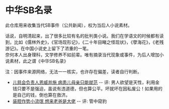 # 中华SB名录

此仓库用来收集当代SB事件（公共新闻），权为当后人小说素材。

话说，自明清起来，出了很多比较有名的批判类小说。我们在学语文的时候都有读到，比如《儒林外史》，《官场现形记》，《二十年目睹之怪现状》，《孽海花》，《老残游记》。在中国小说史上留下了浓重的一笔。  
奈何本人出身理科，文学修养不如前辈。唯有摘录当代现象或事件，为后人增加小说素材，此之谓《中华SB名录》

注：因事件来源网络，无法一一核实，也许存在偏差，读者自行判断。

* [儿慈会负责人恩威并施 病患儿母亲只能就范](https://www.youtube.com/watch?v=xhqdOxOIv6s&t=22s) -- 评: 男人欲望是天性，利用金钱只要不是强迫，虽说有违道德，但也算公平。坏就坏在因私废公！如果用的是自己的钱，倒也算在救济。
* [装腔作势小流氓 想来老爸是大佬](https://www.youtube.com/watch?v=Qy4rQpV7frc&t=1055s) -- 评: 管中窥豹
